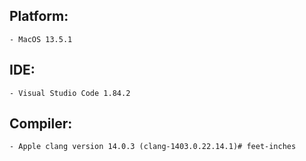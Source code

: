 ## Platform:
    - MacOS 13.5.1

## IDE:
    - Visual Studio Code 1.84.2

## Compiler:
    - Apple clang version 14.0.3 (clang-1403.0.22.14.1)# feet-inches
